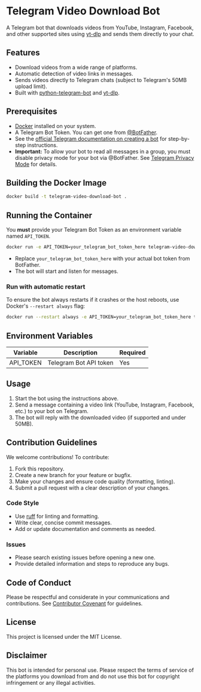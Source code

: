 # Telegram Video Download Bot

A Telegram bot that downloads videos from YouTube, Instagram, Facebook, and other supported sites using [yt-dlp](https://github.com/yt-dlp/yt-dlp) and sends them directly to your chat.

## Features

- Download videos from a wide range of platforms.
- Automatic detection of video links in messages.
- Sends videos directly to Telegram chats (subject to Telegram's 50MB upload limit).
- Built with [python-telegram-bot](https://python-telegram-bot.org/) and [yt-dlp](https://github.com/yt-dlp/yt-dlp).

## Prerequisites

- [Docker](https://docs.docker.com/get-docker/) installed on your system.
- A Telegram Bot Token. You can get one from [@BotFather](https://t.me/BotFather).
- See the [official Telegram documentation on creating a bot](https://core.telegram.org/bots#3-how-do-i-create-a-bot) for step-by-step instructions.
- **Important:** To allow your bot to read all messages in a group, you must disable privacy mode for your bot via @BotFather. See [Telegram Privacy Mode](https://core.telegram.org/bots#privacy-mode) for details.

## Building the Docker Image

```sh
docker build -t telegram-video-download-bot .
```

## Running the Container

You **must** provide your Telegram Bot Token as an environment variable named `API_TOKEN`.

```sh
docker run -e API_TOKEN=your_telegram_bot_token_here telegram-video-download-bot
```

- Replace `your_telegram_bot_token_here` with your actual bot token from BotFather.
- The bot will start and listen for messages.

### Run with automatic restart

To ensure the bot always restarts if it crashes or the host reboots, use Docker's `--restart always` flag:

```sh
docker run --restart always -e API_TOKEN=your_telegram_bot_token_here telegram-video-download-bot
```

## Environment Variables

| Variable   | Description                    | Required |
|------------|--------------------------------|----------|
| API_TOKEN  | Telegram Bot API token         | Yes      |

## Usage

1. Start the bot using the instructions above.
2. Send a message containing a video link (YouTube, Instagram, Facebook, etc.) to your bot on Telegram.
3. The bot will reply with the downloaded video (if supported and under 50MB).

## Contribution Guidelines

We welcome contributions! To contribute:

1. Fork this repository.
2. Create a new branch for your feature or bugfix.
3. Make your changes and ensure code quality (formatting, linting).
4. Submit a pull request with a clear description of your changes.

### Code Style

- Use [ruff](https://github.com/astral-sh/ruff) for linting and formatting.
- Write clear, concise commit messages.
- Add or update documentation and comments as needed.

### Issues

- Please search existing issues before opening a new one.
- Provide detailed information and steps to reproduce any bugs.

## Code of Conduct

Please be respectful and considerate in your communications and contributions. See [Contributor Covenant](https://www.contributor-covenant.org/) for guidelines.

## License

This project is licensed under the MIT License.

## Disclaimer

This bot is intended for personal use. Please respect the terms of service of the platforms you download from and do not use this bot for copyright infringement or any illegal activities.